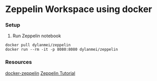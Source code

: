 # Zeppelin Workspace using docker

### Setup

1) Run Zeppelin notebook
```
docker pull dylanmei/zeppelin
docker run --rm -it -p 8080:8080 dylanmei/zeppelin
```

### Resources
[docker-zeppelin][1]
[Zeppelin Tutorial][2]


[1]: https://github.com/dylanmei/docker-zeppelin
[2]: https://www.youtube.com/watch?v=CfhYFqNyjGc
